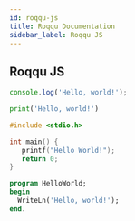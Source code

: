 ```yaml
---
id: roqqu-js
title: Roqqu Documentation
sidebar_label: Roqqu JS
---
```


## Roqqu JS


<!--DOCUSAURUS_CODE_TABS-->
<!--Javascript-->
```js
console.log('Hello, world!');
```
<!--PHP-->
```py
print('Hello, world!')
```

<!--Curl-->
```C
#include <stdio.h>

int main() {
   printf("Hello World!");
   return 0;
}
```

<!--C#-->
```Pascal
program HelloWorld;
begin
  WriteLn('Hello, world!');
end.
```

<!--END_DOCUSAURUS_CODE_TABS-->